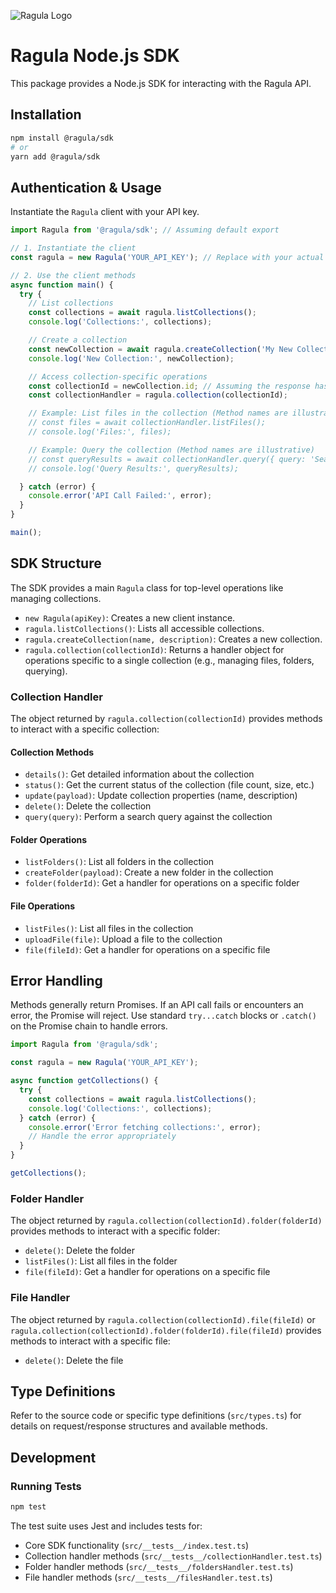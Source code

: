 ![Ragula Logo](https://6oday7lp8g.ufs.sh/f/I72vs5jlAS6TvD3nqAH4s7xKEMj19GiNQy0XmRfcvD6T4aVJ)

# Ragula Node.js SDK

This package provides a Node.js SDK for interacting with the Ragula API.

## Installation

```bash
npm install @ragula/sdk
# or
yarn add @ragula/sdk
```

## Authentication & Usage

Instantiate the `Ragula` client with your API key.

```typescript
import Ragula from '@ragula/sdk'; // Assuming default export

// 1. Instantiate the client
const ragula = new Ragula('YOUR_API_KEY'); // Replace with your actual API key

// 2. Use the client methods
async function main() {
  try {
    // List collections
    const collections = await ragula.listCollections();
    console.log('Collections:', collections);

    // Create a collection
    const newCollection = await ragula.createCollection('My New Collection', 'Description');
    console.log('New Collection:', newCollection);

    // Access collection-specific operations
    const collectionId = newCollection.id; // Assuming the response has an id
    const collectionHandler = ragula.collection(collectionId);

    // Example: List files in the collection (Method names are illustrative)
    // const files = await collectionHandler.listFiles();
    // console.log('Files:', files);

    // Example: Query the collection (Method names are illustrative)
    // const queryResults = await collectionHandler.query({ query: 'Search term' });
    // console.log('Query Results:', queryResults);

  } catch (error) {
    console.error('API Call Failed:', error);
  }
}

main();
```

## SDK Structure

The SDK provides a main `Ragula` class for top-level operations like managing collections.

- `new Ragula(apiKey)`: Creates a new client instance.
- `ragula.listCollections()`: Lists all accessible collections.
- `ragula.createCollection(name, description)`: Creates a new collection.
- `ragula.collection(collectionId)`: Returns a handler object for operations specific to a single collection (e.g., managing files, folders, querying).

### Collection Handler

The object returned by `ragula.collection(collectionId)` provides methods to interact with a specific collection:

#### Collection Methods
- `details()`: Get detailed information about the collection
- `status()`: Get the current status of the collection (file count, size, etc.)
- `update(payload)`: Update collection properties (name, description)
- `delete()`: Delete the collection
- `query(query)`: Perform a search query against the collection

#### Folder Operations
- `listFolders()`: List all folders in the collection
- `createFolder(payload)`: Create a new folder in the collection
- `folder(folderId)`: Get a handler for operations on a specific folder

#### File Operations
- `listFiles()`: List all files in the collection
- `uploadFile(file)`: Upload a file to the collection
- `file(fileId)`: Get a handler for operations on a specific file

## Error Handling

Methods generally return Promises. If an API call fails or encounters an error, the Promise will reject. Use standard `try...catch` blocks or `.catch()` on the Promise chain to handle errors.

```typescript
import Ragula from '@ragula/sdk';

const ragula = new Ragula('YOUR_API_KEY');

async function getCollections() {
  try {
    const collections = await ragula.listCollections();
    console.log('Collections:', collections);
  } catch (error) {
    console.error('Error fetching collections:', error);
    // Handle the error appropriately
  }
}

getCollections();
```

### Folder Handler

The object returned by `ragula.collection(collectionId).folder(folderId)` provides methods to interact with a specific folder:

- `delete()`: Delete the folder
- `listFiles()`: List all files in the folder
- `file(fileId)`: Get a handler for operations on a specific file

### File Handler

The object returned by `ragula.collection(collectionId).file(fileId)` or `ragula.collection(collectionId).folder(folderId).file(fileId)` provides methods to interact with a specific file:

- `delete()`: Delete the file

## Type Definitions

Refer to the source code or specific type definitions (`src/types.ts`) for details on request/response structures and available methods.

## Development

### Running Tests

```bash
npm test
```

The test suite uses Jest and includes tests for:

- Core SDK functionality (`src/__tests__/index.test.ts`)
- Collection handler methods (`src/__tests__/collectionHandler.test.ts`)
- Folder handler methods (`src/__tests__/foldersHandler.test.ts`)
- File handler methods (`src/__tests__/filesHandler.test.ts`)